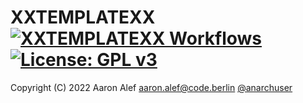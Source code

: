 # XXTEMPLATEXX [![XXTEMPLATEXX Workflows](https://github.com/anarchuser/XXTEMPLATEXX/actions/workflows/XXTEMPLATEXX.yml/badge.svg)](https://github.com/anarchuser/XXTEMPLATEXX/actions) [![License: GPL v3](https://img.shields.io/badge/License-GPLv3-blue.svg)](https://github.com/anarchuser/XXTEMPLATEXX/blob/master/LICENSE)

Copyright (C) 2022 Aaron Alef <aaron.alef@code.berlin> [@anarchuser](https://github.com/anarchuser)
